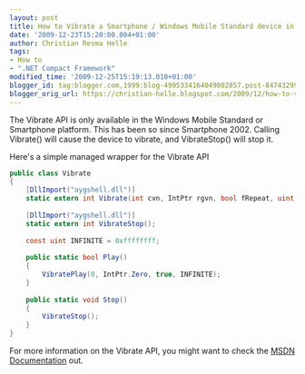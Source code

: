 ```yaml
---
layout: post
title: How to Vibrate a Smartphone / Windows Mobile Standard device in .NETCF
date: '2009-12-23T15:20:00.004+01:00'
author: Christian Resma Helle
tags:
- How to
- ".NET Compact Framework"
modified_time: '2009-12-25T15:19:13.010+01:00'
blogger_id: tag:blogger.com,1999:blog-4995334164049002857.post-8474329956653460126
blogger_orig_url: https://christian-helle.blogspot.com/2009/12/how-to-vibrate-smartphone-windows.html
---
```


The Vibrate API is only available in the Windows Mobile Standard or Smartphone platform. This has been so since Smartphone 2002. Calling Vibrate() will cause the device to vibrate, and VibrateStop() will stop it.

Here's a simple managed wrapper for the Vibrate API

```csharp
public class Vibrate
{
    [DllImport("aygshell.dll")]
    static extern int Vibrate(int cvn, IntPtr rgvn, bool fRepeat, uint dwTimeout);
 
    [DllImport("aygshell.dll")]
    static extern int VibrateStop();
 
    const uint INFINITE = 0xffffffff;
 
    public static bool Play()
    {
        VibratePlay(0, IntPtr.Zero, true, INFINITE);
    }
 
    public static void Stop()
    {
        VibrateStop();
    }
}
```

For more information on the Vibrate API, you might want to check the [MSDN Documentation](https://learn.microsoft.com/en-us/library/bb416473.aspx?WT.mc_id=DT-MVP-5004822) out.